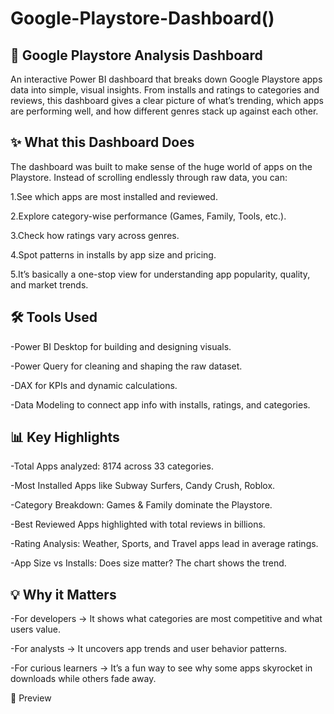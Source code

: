 # Google-Playstore-Dashboard()

## 📱 Google Playstore Analysis Dashboard

An interactive Power BI dashboard that breaks down Google Playstore apps data into simple, visual insights. From installs and ratings to categories and reviews, this dashboard gives a clear picture of what’s trending, which apps are performing well, and how different genres stack up against each other.

## ✨ What this Dashboard Does

The dashboard was built to make sense of the huge world of apps on the Playstore. Instead of scrolling endlessly through raw data, you can:

1.See which apps are most installed and reviewed.

2.Explore category-wise performance (Games, Family, Tools, etc.).

3.Check how ratings vary across genres.

4.Spot patterns in installs by app size and pricing.

5.It’s basically a one-stop view for understanding app popularity, quality, and market trends.

## 🛠 Tools Used

-Power BI Desktop for building and designing visuals.

-Power Query for cleaning and shaping the raw dataset.

-DAX for KPIs and dynamic calculations.

-Data Modeling to connect app info with installs, ratings, and categories.

## 📊 Key Highlights

-Total Apps analyzed: 8174 across 33 categories.

-Most Installed Apps like Subway Surfers, Candy Crush, Roblox.

-Category Breakdown: Games & Family dominate the Playstore.

-Best Reviewed Apps highlighted with total reviews in billions.

-Rating Analysis: Weather, Sports, and Travel apps lead in average ratings.

-App Size vs Installs: Does size matter? The chart shows the trend.

## 💡 Why it Matters

-For developers → It shows what categories are most competitive and what users value.

-For analysts → It uncovers app trends and user behavior patterns.

-For curious learners → It’s a fun way to see why some apps skyrocket in downloads while others fade away.

📸 Preview

